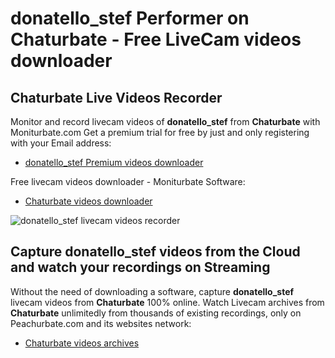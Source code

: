 # donatello_stef Performer on Chaturbate - Free LiveCam videos downloader

## Chaturbate Live Videos Recorder

Monitor and record livecam videos of **donatello_stef** from **Chaturbate** with Moniturbate.com
Get a premium trial for free by just and only registering with your Email address:
* [donatello_stef Premium videos downloader](https://moniturbate.com/request-demo-licence-key.html)

Free livecam videos downloader - Moniturbate Software:
* [Chaturbate videos downloader](https://moniturbate.com/moniturbate-download-software.html)

![donatello_stef livecam videos recorder](https://peachurnet.com/templates/moniturbate-software.png)


## Capture donatello_stef videos from the Cloud and watch your recordings on Streaming

Without the need of downloading a software, capture **donatello_stef** livecam videos from **Chaturbate** 100% online.
Watch Livecam archives from **Chaturbate** unlimitedly from thousands of existing recordings, only on Peachurbate.com and its websites network:
* [Chaturbate videos archives](https://peachurnet.com/)